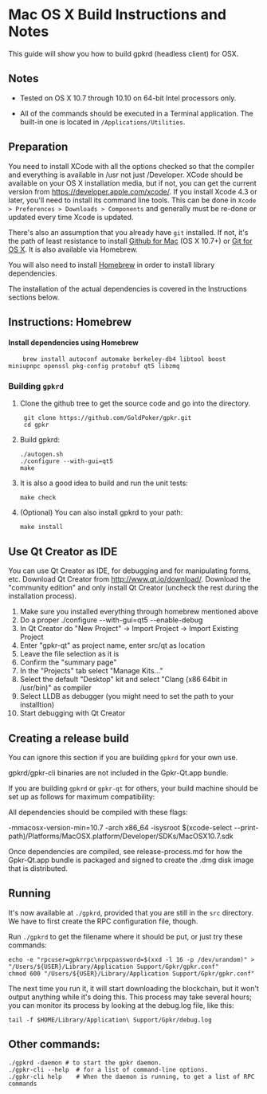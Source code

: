 Mac OS X Build Instructions and Notes
====================================
This guide will show you how to build gpkrd (headless client) for OSX.

Notes
-----

* Tested on OS X 10.7 through 10.10 on 64-bit Intel processors only.

* All of the commands should be executed in a Terminal application. The
built-in one is located in `/Applications/Utilities`.

Preparation
-----------

You need to install XCode with all the options checked so that the compiler
and everything is available in /usr not just /Developer. XCode should be
available on your OS X installation media, but if not, you can get the
current version from https://developer.apple.com/xcode/. If you install
Xcode 4.3 or later, you'll need to install its command line tools. This can
be done in `Xcode > Preferences > Downloads > Components` and generally must
be re-done or updated every time Xcode is updated.

There's also an assumption that you already have `git` installed. If
not, it's the path of least resistance to install [Github for Mac](https://mac.github.com/)
(OS X 10.7+) or
[Git for OS X](https://code.google.com/p/git-osx-installer/). It is also
available via Homebrew.

You will also need to install [Homebrew](http://brew.sh) in order to install library
dependencies.

The installation of the actual dependencies is covered in the Instructions
sections below.

Instructions: Homebrew
----------------------

#### Install dependencies using Homebrew

        brew install autoconf automake berkeley-db4 libtool boost miniupnpc openssl pkg-config protobuf qt5 libzmq

### Building `gpkrd`

1. Clone the github tree to get the source code and go into the directory.

        git clone https://github.com/GoldPoker/gpkr.git
        cd gpkr

2.  Build gpkrd:

        ./autogen.sh
        ./configure --with-gui=qt5
        make

3.  It is also a good idea to build and run the unit tests:

        make check

4.  (Optional) You can also install gpkrd to your path:

        make install

Use Qt Creator as IDE
------------------------
You can use Qt Creator as IDE, for debugging and for manipulating forms, etc.
Download Qt Creator from http://www.qt.io/download/. Download the "community edition" and only install Qt Creator (uncheck the rest during the installation process).

1. Make sure you installed everything through homebrew mentioned above
2. Do a proper ./configure --with-gui=qt5 --enable-debug
3. In Qt Creator do "New Project" -> Import Project -> Import Existing Project
4. Enter "gpkr-qt" as project name, enter src/qt as location
5. Leave the file selection as it is
6. Confirm the "summary page"
7. In the "Projects" tab select "Manage Kits..."
8. Select the default "Desktop" kit and select "Clang (x86 64bit in /usr/bin)" as compiler
9. Select LLDB as debugger (you might need to set the path to your installtion)
10. Start debugging with Qt Creator

Creating a release build
------------------------
You can ignore this section if you are building `gpkrd` for your own use.

gpkrd/gpkr-cli binaries are not included in the Gpkr-Qt.app bundle.

If you are building `gpkrd` or `gpkr-qt` for others, your build machine should be set up
as follows for maximum compatibility:

All dependencies should be compiled with these flags:

 -mmacosx-version-min=10.7
 -arch x86_64
 -isysroot $(xcode-select --print-path)/Platforms/MacOSX.platform/Developer/SDKs/MacOSX10.7.sdk

Once dependencies are compiled, see release-process.md for how the Gpkr-Qt.app
bundle is packaged and signed to create the .dmg disk image that is distributed.

Running
-------

It's now available at `./gpkrd`, provided that you are still in the `src`
directory. We have to first create the RPC configuration file, though.

Run `./gpkrd` to get the filename where it should be put, or just try these
commands:

    echo -e "rpcuser=gpkrrpc\nrpcpassword=$(xxd -l 16 -p /dev/urandom)" > "/Users/${USER}/Library/Application Support/Gpkr/gpkr.conf"
    chmod 600 "/Users/${USER}/Library/Application Support/Gpkr/gpkr.conf"

The next time you run it, it will start downloading the blockchain, but it won't
output anything while it's doing this. This process may take several hours;
you can monitor its process by looking at the debug.log file, like this:

    tail -f $HOME/Library/Application\ Support/Gpkr/debug.log

Other commands:
-------

    ./gpkrd -daemon # to start the gpkr daemon.
    ./gpkr-cli --help  # for a list of command-line options.
    ./gpkr-cli help    # When the daemon is running, to get a list of RPC commands
